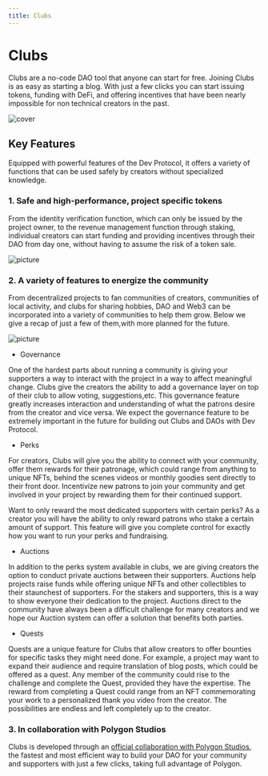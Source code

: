 ```yaml
---
title: Clubs
---
```


# Clubs

Clubs are a no-code DAO tool that anyone can start for free. Joining Clubs is as easy as starting a blog. With just a few clicks you can start issuing tokens, funding with DeFi, and offering incentives that have been nearly impossible for non technical creators in the past.

![cover](/img/clubs/cover.jpg)

## Key Features

Equipped with powerful features of the Dev Protocol, it offers a variety of functions that can be used safely by creators without specialized knowledge.

### 1. Safe and high-performance, project specific tokens

From the identity verification function, which can only be issued by the project owner, to the revenue management function through staking, individual creators can start funding and providing incentives through their DAO from day one, without having to assume the risk of a token sale.

![picture](/img/clubs/1.png)

### 2. A variety of features to energize the community

From decentralized projects to fan communities of creators, communities of local activity, and clubs for sharing hobbies, DAO and Web3 can be incorporated into a variety of communities to help them grow. Below we give a recap of just a few of them,with more planned for the future.

![picture](/img/clubs/2.png)

- Governance

One of the hardest parts about running a community is giving your supporters a way to interact with the project in a way to affect meaningful change. Clubs give the creators the ability to add a governance layer on top of their club to allow voting, suggestions,etc. This governance feature greatly increases interaction and understanding of what the patrons desire from the creator and vice versa. We expect the governance feature to be extremely important in the future for building out Clubs and DAOs with Dev Protocol.

- Perks

For creators, Clubs will give you the ability to connect with your community, offer them rewards for their patronage, which could range from anything to unique NFTs, behind the scenes videos or monthly goodies sent directly to their front door. Incentivize new patrons to join your community and get involved in your project by rewarding them for their continued support.

Want to only reward the most dedicated supporters with certain perks? As a creator you will have the ability to only reward patrons who stake a certain amount of support. This feature will give you complete control for exactly how you want to run your perks and fundraising.

- Auctions

In addition to the perks system available in clubs, we are giving creators the option to conduct private auctions between their supporters. Auctions help projects raise funds while offering unique NFTs and other collectibles to their staunchest of supporters. For the stakers and supporters, this is a way to show everyone their dedication to the project. Auctions direct to the community have always been a difficult challenge for many creators and we hope our Auction system can offer a solution that benefits both parties.

- Quests

Quests are a unique feature for Clubs that allow creators to offer bounties for specific tasks they might need done. For example, a project may want to expand their audience and require translation of blog posts, which could be offered as a quest. Any member of the community could rise to the challenge and complete the Quest, provided they have the expertise. The reward from completing a Quest could range from an NFT commemorating your work to a personalized thank you video from the creator. The possibilities are endless and left completely up to the creator.

### 3. In collaboration with Polygon Studios

Clubs is developed through an [official collaboration with Polygon Studios](https://medium.com/devprtcl/clubs-powered-by-polygon-1d19e0a44a7d), the fastest and most efficient way to build your DAO for your community and supporters with just a few clicks, taking full advantage of Polygon.

